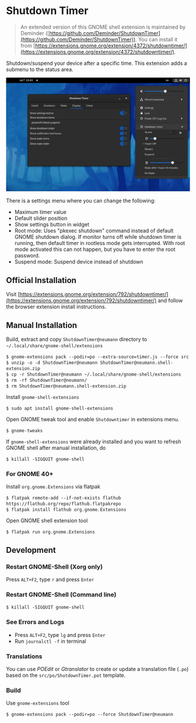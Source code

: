 # Shutdown Timer

> An extended version of this GNOME shell extension is maintained by Deminder ([https://github.com/Deminder/ShutdownTimer](https://github.com/Deminder/ShutdownTimer)). You can install it from [https://extensions.gnome.org/extension/4372/shutdowntimer/](https://extensions.gnome.org/extension/4372/shutdowntimer/).

Shutdown/suspend your device after a specific time. This extension adds a submenu to the status area. 

![Screenshot](screenshot.png)


There is a settings menu where you can change the following:
* Maximum timer value
* Default slider position
* Show settings button in widget
* Root mode: Uses "pkexec shutdown" command instead of default GNOME shutdown dialog. If monitor turns off while shutdown timer is running, then default timer in rootless mode gets interrupted.
  With root mode activated this can not happen, but you have to enter the root password.
* Suspend mode: Suspend device instead of shutdown


## Official Installation

Visit [https://extensions.gnome.org/extension/792/shutdowntimer/](https://extensions.gnome.org/extension/792/shutdowntimer/) and follow the browser extension install instructions.


## Manual Installation

Build, extract and copy `ShutdownTimer@neumann` directory to `~/.local/share/gnome-shell/extensions`
```
$ gnome-extensions pack --podir=po --extra-source=timer.js --force src
$ unzip -o -d ShutdownTimer@neumann ShutdownTimer@neumann.shell-extension.zip
$ cp -r ShutdownTimer@neumann ~/.local/share/gnome-shell/extensions
$ rm -rf ShutdownTimer@neumann/
$ rm ShutdownTimer@neumann.shell-extension.zip
```

Install `gnome-shell-extensions`
```
$ sudo apt install gnome-shell-extensions
```

Open GNOME tweak tool and enable `Shutdowntimer` in extensions menu.
```
$ gnome-tweaks
```

If `gnome-shell-extensions` were already installed and you want to refresh GNOME shell after manual installation, do
```
$ killall -SIGQUIT gnome-shell
```

### For GNOME 40+
Install `org.gnome.Extensions` via flatpak
```
$ flatpak remote-add --if-not-exists flathub https://flathub.org/repo/flathub.flatpakrepo
$ flatpak install flathub org.gnome.Extensions
```

Open GNOME shell extension tool
```
$ flatpak run org.gnome.Extensions
```

## Development

### Restart GNOME-Shell (Xorg only)
Press `ALT+F2`, type `r` and press `Enter`

### Restart GNOME-Shell (Command line)
```
$ killall -SIGQUIT gnome-shell
```

### See Errors and Logs
* Press `ALT+F2`, type `lg` and press `Enter`
* Run `journalctl -f` in terminal

### Translations
You can use *POEdit* or *Gtranslator* to create or update a translation file (`.po`) based on the `src/po/ShutdownTimer.pot` template.

### Build
Use `gnome-extensions` tool
```
$ gnome-extensions pack --podir=po --force ShutdownTimer@neumann
```
